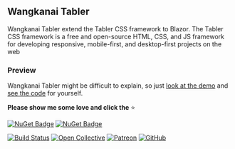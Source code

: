 ## Wangkanai Tabler

Wangkanai Tabler extend the Tabler CSS framework to Blazor.  The Tabler CSS framework is a free and open-source HTML, CSS, and JS framework for developing responsive, mobile-first, and desktop-first projects on the web

### Preview

Wangkanai Tabler might be difficult to explain, so just [look at the demo](https://tabler.wangkanai.com/) and [see the code](https://github.com/wangkanai/wangkanai/tree/main/Tabler/demo) for yourself.

**Please show me some love and click the** :star:

[![NuGet Badge](https://buildstats.info/nuget/wangkanai.tabler)](https://www.nuget.org/packages/wangkanai.tabler)
[![NuGet Badge](https://buildstats.info/nuget/wangkanai.tabler?includePreReleases=true)](https://www.nuget.org/packages/wangkanai.tabler)

[![Build Status](https://dev.azure.com/wangkanai/GitHub/_apis/build/status/wangkanai?branchName=main)](https://dev.azure.com/wangkanai/GitHub/_build/latest?definitionId=20&branchName=main)
[![Open Collective](https://img.shields.io/badge/open%20collective-support%20me-3385FF.svg)](https://opencollective.com/wangkanai)
[![Patreon](https://img.shields.io/badge/patreon-support%20me-d9643a.svg)](https://www.patreon.com/wangkanai)
[![GitHub](https://img.shields.io/github/license/wangkanai/wangkanai)](https://github.com/wangkanai/wangkanai/blob/main/LICENSE)

